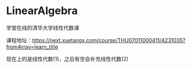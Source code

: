 # LinearAlgebra

学堂在线的清华大学线性代数课

课程地址：https://next.xuetangx.com/course/THU07011000411/4231035?fromArray=learn_title

现在上的是线性代数(1)，之后有空会补充线性代数(2)

